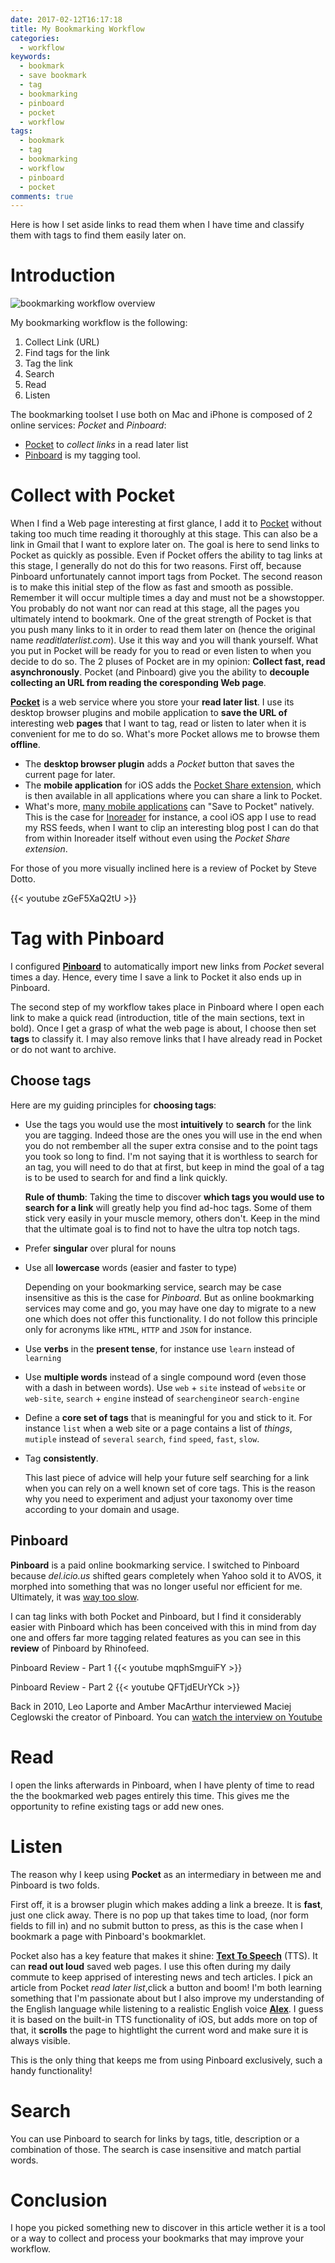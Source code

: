 ```yaml
---
date: 2017-02-12T16:17:18
title: My Bookmarking Workflow
categories:
  - workflow
keywords:
  - bookmark
  - save bookmark
  - tag
  - bookmarking
  - pinboard
  - pocket
  - workflow
tags:
  - bookmark
  - tag
  - bookmarking
  - workflow
  - pinboard
  - pocket
comments: true
---
```


Here is how I set aside links to read them when I have time
and classify them with tags to find them easily later on.
<!--more-->

<!-- toc -->

Introduction
============

![bookmarking workflow overview][overview]

My bookmarking workflow is the following:

1. Collect Link (URL)
1. Find tags for the link
1. Tag the link
1. Search
1. Read
1. Listen

The bookmarking toolset I use both on Mac and iPhone is composed of 2 online services: *Pocket* and *Pinboard*:

* [Pocket][pocket] to *collect links* in a read later list
* [Pinboard][pinboard] is my tagging tool.


Collect with Pocket
===================

When I find a Web page interesting at first glance, I add it to
[Pocket][pocket] without taking  too much time reading it thoroughly at this
stage. This can also be a link in  Gmail that I want to explore later on.
The goal is here to send links to Pocket as quickly as possible.  Even if Pocket
offers the ability to tag links at this stage, I generally do not do this for
two reasons. First off, because Pinboard unfortunately cannot import tags from
Pocket. The second reason is to make this initial step of the flow as fast and
smooth as possible. Remember  it will occur multiple times a day and must not be
a showstopper. You probably do not want nor can read at this stage, all the
pages you ultimately intend to bookmark. One of the great strength of Pocket is
that you push many links to it in order to read them later on (hence the
original name *readitlaterlist.com*). Use it this way and you will thank
yourself.
What you put in Pocket will be ready for you to read or even listen
to when you decide to do so.
The 2 pluses of Pocket are in my opinion: **Collect fast, read asynchronously**. 
Pocket (and Pinboard) give you the ability to **decouple collecting an URL from
reading the coresponding Web page**.

**[Pocket][pocket]** is a web service where you store your **read later list**.
I use its desktop browser plugins and mobile application to **save the URL
 of** interesting web **pages** that I want to tag, read or listen to later when
 it is convenient for me to do so. What's more Pocket allows me to browse them 
 **offline**.

* The  **desktop browser plugin** adds a *Pocket* button that saves the 
current page for later.
* The **mobile application** for iOS adds the 
[Pocket Share extension][pocket_saving_on_iphone], which is then available in
all applications where you can share a link to Pocket.
* What's more, [many mobile applications][pocket_app_integrations] can "Save to
Pocket" natively.  This is the case for [Inoreader][inoreader] for instance,
a cool iOS app I use to read my RSS feeds, when I want to clip an interesting
blog post I can do that from within Inoreader itself without even using the *Pocket
Share extension*.

For those of you more visually inclined here is a review of Pocket by Steve Dotto.

{{< youtube zGeF5XaQ2tU >}}


Tag with Pinboard
=================

I configured **[Pinboard][pinboard]** to automatically import new links from *Pocket* several
times a day. Hence, every time I save a link to Pocket it also ends up in Pinboard.

The second step of my workflow takes place in Pinboard where I open each link 
to make a quick read  (introduction, title of the main sections, text in bold).
Once I get a grasp of what the web page  is about, I choose then set **tags** 
to classify it.
I may also remove links that I have already read in Pocket or do not want to archive.


Choose tags
-----------

Here are my guiding principles for **choosing tags**:

* Use the tags you would use the most **intuitively** to **search** for the link
    you are tagging. Indeed those are the ones you will use in the end when you
    do not rembember all the super extra consise and to the point tags you took 
    so long to find. I'm not saying that it is worthless to search for an
    tag, you will need to do that at first, but keep in mind the goal 
    of a tag is to be used to search for and find a link quickly. 

    **Rule of thumb**: Taking the time to discover **which tags you would use 
    to search for a link** will greatly help you find ad-hoc tags. 
    Some of them stick very easily in your muscle memory, others don't. 
    Keep in the mind that the ultimate goal is to find not to have the ultra top 
    notch tags.
* Prefer **singular** over plural for nouns
* Use all **lowercase** words (easier and faster to type)

    Depending on your bookmarking service, search may be case insensitive as
    this is the case for *Pinboard*. But as online bookmarking services may come
    and go, you may have one day to migrate to a new one which does not offer
    this functionality.  I do not follow this principle only for acronyms like
    `HTML`, `HTTP` and `JSON` for instance.

* Use **verbs** in the **present tense**, 
   for instance use `learn` instead of `learning`
* Use **multiple words** instead of a single compound word (even those with a dash
  in between words). 
    Use `web` + `site` instead of `website` or `web-site`, `search` + `engine`
    instead of `searchengine`or `search-engine`
* Define a **core set of tags** that is meaningful for you and stick to it.
    For instance `list` when a web site or a page contains a list of *things*,
    `mutiple` instead of `several` `search`, `find` `speed`, `fast`, `slow`.
* Tag **consistently**.

    This last piece of advice will help your future self searching for a link
    when you can rely on a well known set of core tags.  This is the reason why
    you need to experiment and adjust your taxonomy over time according to your
    domain and usage.

Pinboard
--------

**Pinboard** is a paid online bookmarking service. 
I switched to Pinboard because *del.icio.us*
shifted gears completely when Yahoo sold it to AVOS, it morphed into something
that was no longer useful nor efficient for me.
Ultimately, it was 
[way too slow](https://del.icio.us/url/1bb6ae4db9f129b3670c7ba1d1e85c5f).

I can tag links with both Pocket and Pinboard, but I find it considerably easier
with Pinboard which has been conceived with this in mind from day one and offers
far more tagging related features as you can see in this  **review** of Pinboard
by Rhinofeed.

Pinboard Review - Part 1
{{< youtube mqphSmguiFY >}}

Pinboard Review - Part 2
{{< youtube QFTjdEUrYCk >}}

Back in 2010, Leo Laporte and Amber MacArthur interviewed Maciej Ceglowski the creator
of Pinboard. You can [watch the interview on Youtube][pinboard_interview]


Read
====

I open the links afterwards in Pinboard, when I have plenty of time to read the
the bookmarked web pages entirely this time. This gives me the opportunity to
refine existing tags or add new ones.

Listen
=======

The reason why I keep using **Pocket** as an intermediary in between me and
Pinboard is two folds.

First off, it is a browser plugin which makes adding a link a breeze.
It is **fast**, just one click away. 
There is no pop up that takes time to load, (nor form fields to fill in) 
and no submit button to press, as this is the case when I bookmark a page with 
Pinboard's bookmarklet.

Pocket also has a key feature that makes it shine: [**Text To
Speech**][pocket_tts] (TTS). It can **read out loud** saved web pages. 
I use this  often during my daily commute to keep apprised of interesting news
and tech articles. 
I pick an article from Pocket *read later list*,click a button and boom!
I'm both  learning something that I'm passionate about but I also improve my
understanding of the English language while listening to a realistic English 
voice [**Alex**][pocket_voice_alex].
I guess it is based on the built-in TTS functionality of iOS, but adds more on
top of that, it **scrolls** the page to hightlight the current word and make 
sure it is always visible.

This is the only thing that keeps me from using Pinboard exclusively, such
a handy functionality!


Search
======

You can use Pinboard to search for links by tags, title,
description or a combination of those.
The search is case insensitive and match partial words.


Conclusion
==========

I hope you picked something new to discover in this article wether it is a tool 
or a way to collect and process your bookmarks that may improve your workflow.


[inoreader]: https://inoreader.com "Inoreader"
[overview]: /images/my_bookmarking_workflow/overview.png 
            "Bookmarking Workflow Overview"
[pinboard]:  https://pinboard.in "Pinboard"
[pinboard_interview]: https://youtu.be/rQ6lW3WlA8s?t=30m30s
[pocket]:    https://getpocket.com "Pocket"
[pocket_app_integrations]: https://help.getpocket.com/category/858-category
                           "Famous Mobile Apps natively integrated with Pocket"
[pocket_iphone]: https://help.getpocket.com/category/842-category
                 "Pocket for iPhone"
[pocket_saving_on_iphone]: https://help.getpocket.com/article/891-saving-to-pocket-on-iphone
                           "Saving to Pocket on iPhone"
[pocket_tts]: https://help.getpocket.com/article/1081-listening-to-articles-in-pocket-with-text-to-speech
[pocket_voice_alex]: https://help.getpocket.com/article/982-using-the-high-quality-alex-voice-on-ios 
[pocket_web]: https://help.getpocket.com/category/847-category

